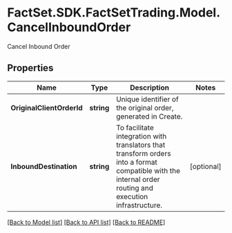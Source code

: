 # FactSet.SDK.FactSetTrading.Model.CancelInboundOrder
Cancel Inbound Order

## Properties

Name | Type | Description | Notes
------------ | ------------- | ------------- | -------------
**OriginalClientOrderId** | **string** | Unique identifier of the original order, generated in Create. | 
**InboundDestination** | **string** | To facilitate integration with translators that transform orders into a format compatible with the internal order routing and execution infrastructure. | [optional] 

[[Back to Model list]](../README.md#documentation-for-models) [[Back to API list]](../README.md#documentation-for-api-endpoints) [[Back to README]](../README.md)

